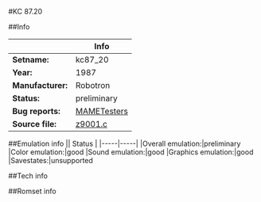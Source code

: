 #KC 87.20

##Info

||Info|
|-----|-----|
|**Setname:**|kc87_20
|**Year:**|1987
|**Manufacturer:**|Robotron
|**Status:**|preliminary
|**Bug reports:**|[MAMETesters](http://mametesters.org/view_all_set.php?type=1&temporary=y&search=z9001.c)
|**Source file:**|[z9001.c](https://github.com/mamedev/mame/blob/master/src/mess/drivers/z9001.c)

##Emulation info
|| Status |
|-----|-----|
|Overall emulation:|preliminary
|Color emulation:|good
|Sound emulation:|good
|Graphics emulation:|good
|Savestates:|unsupported

##Tech info

##Romset info

<!--- START OF EDITED COMMENT DO NOT TOUCH TEXT ABOVE-->
